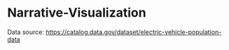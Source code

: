 # Narrative-Visualization

Data source: https://catalog.data.gov/dataset/electric-vehicle-population-data